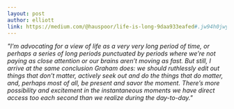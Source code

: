 ```yaml
---
layout: post
author: elliott
link: https://medium.com/@hauspoor/life-is-long-9daa933eafed#.jw94h0jwy
---
```


*"I’m advocating for a view of life as a very very long period of time, or perhaps a series of long periods punctuated by periods where we’re not paying as close attention or our brains aren’t moving as fast. But still, I arrive at the same conclusion Graham does: we should ruthlessly edit out things that don’t matter, actively seek out and do the things that do matter, and, perhaps most of all, be present and savor the moment. There’s more possibility and excitement in the instantaneous moments we have direct access too each second than we realize during the day-to-day."*
